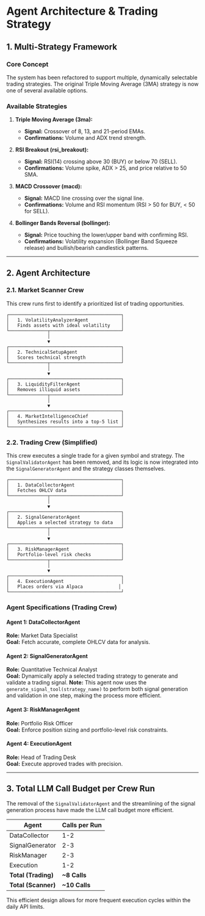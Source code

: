 # Agent Architecture & Trading Strategy

## 1. Multi-Strategy Framework

### Core Concept
The system has been refactored to support multiple, dynamically selectable trading strategies. The original Triple Moving Average (3MA) strategy is now one of several available options.

### Available Strategies

1.  **Triple Moving Average (3ma):**
    *   **Signal:** Crossover of 8, 13, and 21-period EMAs.
    *   **Confirmations:** Volume and ADX trend strength.

2.  **RSI Breakout (rsi_breakout):**
    *   **Signal:** RSI(14) crossing above 30 (BUY) or below 70 (SELL).
    *   **Confirmations:** Volume spike, ADX > 25, and price relative to 50 SMA.

3.  **MACD Crossover (macd):**
    *   **Signal:** MACD line crossing over the signal line.
    *   **Confirmations:** Volume and RSI momentum (RSI > 50 for BUY, < 50 for SELL).

4.  **Bollinger Bands Reversal (bollinger):**
    *   **Signal:** Price touching the lower/upper band with confirming RSI.
    *   **Confirmations:** Volatility expansion (Bollinger Band Squeeze release) and bullish/bearish candlestick patterns.

---

## 2. Agent Architecture

### 2.1. Market Scanner Crew
This crew runs first to identify a prioritized list of trading opportunities.

```
┌─────────────────────────────────────────┐
│   1. VolatilityAnalyzerAgent            │
│   Finds assets with ideal volatility    │
└──────────────┬──────────────────────────┘
			   │
			   ▼
┌─────────────────────────────────────────┐
│   2. TechnicalSetupAgent                │
│   Scores technical strength             │
└──────────────┬──────────────────────────┘
			   │
			   ▼
┌─────────────────────────────────────────┐
│   3. LiquidityFilterAgent               │
│   Removes illiquid assets               │
└──────────────┬──────────────────────────┘
			   │
			   ▼
┌─────────────────────────────────────────┐
│   4. MarketIntelligenceChief            │
│   Synthesizes results into a top-5 list │
└─────────────────────────────────────────┘
```

### 2.2. Trading Crew (Simplified)
This crew executes a single trade for a given symbol and strategy. The `SignalValidatorAgent` has been removed, and its logic is now integrated into the `SignalGeneratorAgent` and the strategy classes themselves.

```
┌─────────────────────────────────────────┐
│   1. DataCollectorAgent                 │
│   Fetches OHLCV data                    │
└──────────────┬──────────────────────────┘
			   │
			   ▼
┌─────────────────────────────────────────┐
│   2. SignalGeneratorAgent               │
│   Applies a selected strategy to data   │
└──────────────┬──────────────────────────┘
			   │
			   ▼
┌─────────────────────────────────────────┐
│   3. RiskManagerAgent                   │
│   Portfolio-level risk checks           │
└──────────────┬──────────────────────────┘
			   │
			   ▼
┌─────────────────────────────────────────┐
│   4. ExecutionAgent                     │
│   Places orders via Alpaca             │
└─────────────────────────────────────────┘
```

### Agent Specifications (Trading Crew)

#### Agent 1: DataCollectorAgent
**Role:** Market Data Specialist  
**Goal:** Fetch accurate, complete OHLCV data for analysis.

#### Agent 2: SignalGeneratorAgent
**Role:** Quantitative Technical Analyst  
**Goal:** Dynamically apply a selected trading strategy to generate and validate a trading signal.
**Note:** This agent now uses the `generate_signal_tool(strategy_name)` to perform both signal generation and validation in one step, making the process more efficient.

#### Agent 3: RiskManagerAgent
**Role:** Portfolio Risk Officer  
**Goal:** Enforce position sizing and portfolio-level risk constraints.

#### Agent 4: ExecutionAgent
**Role:** Head of Trading Desk  
**Goal:** Execute approved trades with precision.

---

## 3. Total LLM Call Budget per Crew Run

The removal of the `SignalValidatorAgent` and the streamlining of the signal generation process have made the LLM call budget more efficient.

| Agent             | Calls per Run |
|-------------------|---------------|
| DataCollector     | 1-2           |
| SignalGenerator   | 2-3           |
| RiskManager       | 2-3           |
| Execution         | 1-2           |
| **Total (Trading)** | **~8 Calls**    |
| **Total (Scanner)** | **~10 Calls**   |

This efficient design allows for more frequent execution cycles within the daily API limits.
